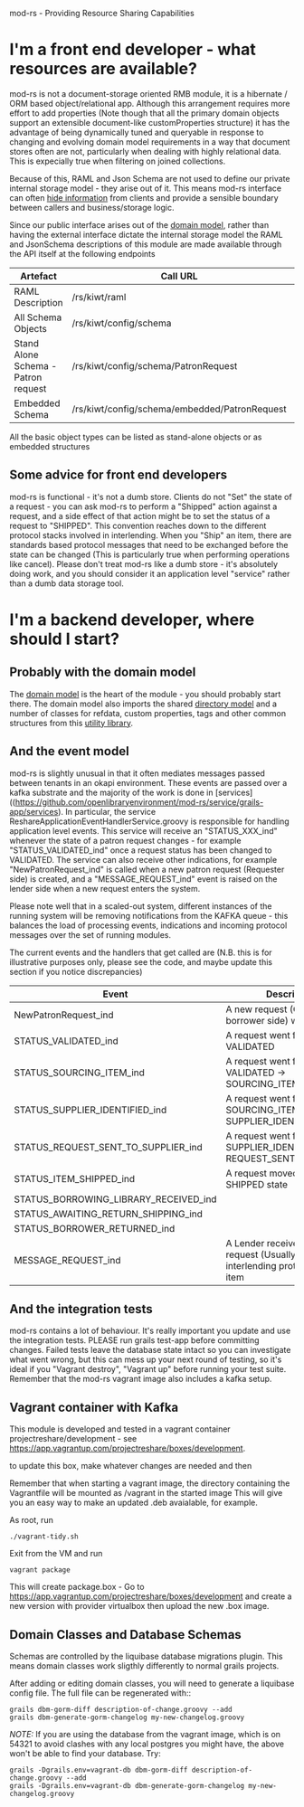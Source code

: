 mod-rs - Providing Resource Sharing Capabilities

# I'm a front end developer - what resources are available?

mod-rs is not a document-storage oriented RMB module, it is a hibernate / ORM based object/relational app. Although this arrangement
requires more effort to add properties (Note though that all the primary domain objects support an extensible document-like customProperties structure)
it has the advantage of being dynamically tuned and queryable in response to changing and evolving domain model requirements in a way that document stores often 
are not, particularly when dealing with highly relational data. This is expecially true when filtering on joined collections.

Because of this, RAML and Json Schema are not used to define our private internal storage model - they arise out of it. This means mod-rs
interface can often [hide information](https://en.wikipedia.org/wiki/Information_hiding) from clients and provide a sensible boundary between callers and business/storage logic.

Since our public interface arises out of the [domain model](https://en.wikipedia.org/wiki/Domain_model), rather than having the external interface dictate the internal storage model the RAML and JsonSchema
descriptions of this module are made available through the API itself at the following endpoints

| Artefact | Call URL | Notes |
|---|---|---|
| RAML Description | /rs/kiwt/raml | human maintained in service/grails-app/controllers/mod/rs/RSConfigurationController |
| All Schema Objects | /rs/kiwt/config/schema | All schema objects |
| Stand Alone Schema - Patron request | /rs/kiwt/config/schema/PatronRequest | The schema for PatronRequest with all it's sub-objects embedded in a single schema |
| Embedded Schema | /rs/kiwt/config/schema/embedded/PatronRequest | The schema for PatronRequest with all it's sub-objects embedded in a single schema |

All the basic object types can be listed as stand-alone objects or as embedded structures

## Some advice for front end developers

mod-rs is functional - it's not a dumb store. Clients do not "Set" the state of a request - you can ask mod-rs to perform a "Shipped" action against a request,
and a side effect of that action might be to set the status of a request to "SHIPPED". This convention reaches down to the different protocol stacks involved
in interlending. When you "Ship" an item, there are standards based protocol messages that need to be exchanged before the state can be changed (This is 
particularly true when performing operations like cancel). Please don't treat mod-rs like a dumb store - it's absolutely doing work, and you should consider
it an application level "service" rather than a dumb data storage tool.

# I'm a backend developer, where should I start?

## Probably with the domain model

The [domain model](https://github.com/openlibraryenvironment/mod-rs/service/grails-app/domain/org/olf/rs) is the heart of the module - you should probably
start there. The domain model also imports the shared [directory model](https://github.com/openlibraryenvironment/dm-directory) and a number of classes 
for refdata, custom properties, tags and other common structures from this [utility library](https://github.com/k-int/web-toolkit-ce).

## And the event model

mod-rs is slightly unusual in that it often mediates messages passed between tenants in an okapi environment. These events are passed over a kafka substrate
and the majority of the work is done in [services]((https://github.com/openlibraryenvironment/mod-rs/service/grails-app/services). In particular, the 
service ReshareApplicationEventHandlerService.groovy is responsible for handling application level events. This service will receive an "STATUS_XXX_ind" whenever 
the state of a patron request changes - for example "STATUS_VALIDATED_ind" once a request status has been changed to VALIDATED. The service can also receive
other indications, for example "NewPatronRequest_ind" is called when a new patron request (Requester side) is created, and a "MESSAGE_REQUEST_ind" event
is raised on the lender side when a new request enters the system.

Please note well that in a scaled-out system, different instances of the running system will be removing notifications from the KAFKA queue - this
balances the load of processing events, indications and incoming protocol messages over the set of running modules.

The current events and the handlers that get called are (N.B. this is for illustrative purposes only, please see the code, and maybe update this
section if you notice discrepancies) 

| Event | Description | Handler |
|---|---|---|
|NewPatronRequest_ind|A new request (On the borrower side) was created|handleNewPatronRequestIndication|
|STATUS_VALIDATED_ind|A request went from IDLE -> VALIDATED|sourcePatronRequest|
|STATUS_SOURCING_ITEM_ind|A request went from VALIDATED -> SOURCING_ITEM||
|STATUS_SUPPLIER_IDENTIFIED_ind|A request went from SOURCING_ITEM -> SUPPLIER_IDENTIFIED |sendToNextLender|
|STATUS_REQUEST_SENT_TO_SUPPLIER_ind|A request went from SUPPLIER_IDENTIFIED -> REQUEST_SENT_TO_SUPPLIER ||
|STATUS_ITEM_SHIPPED_ind|A request moved to the SHIPPED state||
|STATUS_BORROWING_LIBRARY_RECEIVED_ind|||
|STATUS_AWAITING_RETURN_SHIPPING_ind|||
|STATUS_BORROWER_RETURNED_ind|||
|MESSAGE_REQUEST_ind|A Lender received a new request (Usually via an interlending protocol) for an item|handleRequestMessage|

## And the integration tests

mod-rs contains a lot of behaviour. It's really important you update and use the integration tests. PLEASE run grails test-app before committing changes. Failed tests
leave the database state intact so you can investigate what went wrong, but this can mess up your next round of testing, so it's ideal if you "Vagrant destroy", 
"Vagrant up" before running your test suite. Remember that the mod-rs vagrant image also includes a kafka setup.


## Vagrant container with Kafka 

This module is developed and tested in a vagrant container projectreshare/development - see
https://app.vagrantup.com/projectreshare/boxes/development.

to update this box, make whatever changes are needed and then

Remember that when starting a vagrant image, the directory containing the Vagrantfile will be mounted as /vagrant in the started image
This will give you an easy way to make an updated .deb avaialable, for example.

As root, run 

    ./vagrant-tidy.sh

Exit from the VM and run

    vagrant package

This will create package.box - Go to https://app.vagrantup.com/projectreshare/boxes/development and create a new version with provider virtualbox then
upload the new .box image.

## Domain Classes and Database Schemas

Schemas are controlled by the liquibase database migrations plugin. This means domain classes work sligthly differently to normal grails projects.

After adding or editing domain classes, you will need to generate a liquibase config file. The full file can be regenerated with::

    grails dbm-gorm-diff description-of-change.groovy --add
    grails dbm-generate-gorm-changelog my-new-changelog.groovy

_NOTE:_ If you are using the database from the vagrant image, which is on 54321 to avoid clashes with any local postgres you might have,
the above won't be able to find your database. Try:

    grails -Dgrails.env=vagrant-db dbm-gorm-diff description-of-change.groovy --add
    grails -Dgrails.env=vagrant-db dbm-generate-gorm-changelog my-new-changelog.groovy


